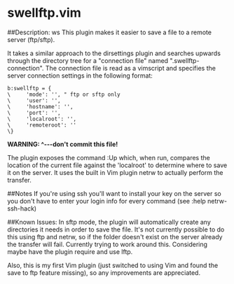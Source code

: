 swellftp.vim
==============

##Description:
ws 
This plugin makes it easier to save a file to a remote server (ftp/sftp).

It takes a similar approach to the dirsettings plugin and searches upwards through the directory tree
for a "connection file" named ".swellftp-connection". The connection file is read as a vimscript and 
specifies the server connection settings in the following format:

    b:swellftp = {
    \     'mode': '', " ftp or sftp only
    \     'user': '',
    \     'hostname': '',
    \     'port': '',
    \     'localroot': '',
    \     'remoteroot': '' 
    \}
__WARNING: ^---don't commit this file!__

The plugin exposes the command :Up which, when run, compares the location of the current file against
the 'localroot' to determine where to save it on the server. It uses the built in Vim plugin netrw to
actually perform the transfer.

##Notes
If you're using ssh you'll want to install your key on the server so you don't have to enter your
login info for every command (see :help netrw-ssh-hack) 

##Known Issues:
In sftp mode, the plugin will automatically create any directories it needs in order to save the file. It's not
currently possible to do this using ftp and netrw, so if the folder doesn't exist on the server already the
transfer will fail. Currently trying to work around this. Considering maybe have the plugin require and use lftp.

Also, this is my first Vim plugin (just switched to using Vim and found the save to ftp feature missing), so any
improvements are appreciated.
